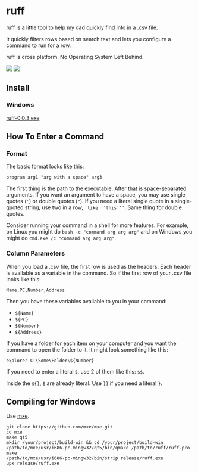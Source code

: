 # ruff

ruff is a little tool to help my dad quickly find info in a .csv file.

It quickly filters rows based on search text and lets you configure a command
to run for a row.

ruff is cross platform. No Operating System Left Behind.

![](http://superjoe.s3.amazonaws.com/temp/ruff-1.png)
![](http://superjoe.s3.amazonaws.com/temp/ruff-2.png)

## Install

### Windows

[ruff-0.0.3.exe](http://superjoe.s3.amazonaws.com/temp/ruff-0.0.3.exe)

## How To Enter a Command

### Format

The basic format looks like this:

```
program arg1 "arg with a space" arg3
```

The first thing is the path to the executable. After that is space-separated
arguments. If you want an argument to have a space, you may use single quotes
(`'`) or double quotes (`"`). If you need a literal single quote in a single-
quoted string, use two in a row, `'like ''this'''`. Same thing for double
quotes.

Consider running your command in a shell for more features. For example, on
Linux you might do `bash -c "command arg arg arg"` and on Windows you might do
`cmd.exe /c "command arg arg arg"`.

### Column Parameters

When you load a .csv file, the first row is used as the headers. Each header
is available as a variable in the command. So if the first row of your .csv
file looks like this:

```
Name,PC,Number,Address
```

Then you have these variables available to you in your command:

 * `${Name}`
 * `${PC}`
 * `${Number}`
 * `${Address}`

If you have a folder for each item on your computer and you want the command to
open the folder to it, it might look something like this:

`explorer C:\Some\Folder\${Number}`

If you need to enter a literal `$`, use 2 of them like this: `$$`.

Inside the `${}`, `$` are already literal. Use `}}` if you need a literal `}`.

## Compiling for Windows

Use [mxe](http://mxe.cc/).

```
git clone https://github.com/mxe/mxe.git
cd mxe
make qt5
mkdir /your/project/build-win && cd /your/project/build-win
/path/to/mxe/usr/i686-pc-mingw32/qt5/bin/qmake /path/to/ruff/ruff.pro
make
/path/to/mxe/usr/i686-pc-mingw32/bin/strip release/ruff.exe
upx release/ruff.exe
```
